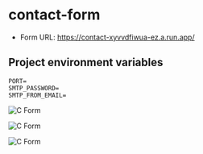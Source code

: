 # contact-form
- Form URL: https://contact-xyvvdfiwua-ez.a.run.app/


## Project environment variables
```
PORT=
SMTP_PASSWORD=
SMTP_FROM_EMAIL=
```

![C Form](https://github.com/osag1e/contact-form/blob/main/images/fillin.png)


![C Form](https://github.com/osag1e/contact-form/blob/main/images/contact.png)


![C Form](https://github.com/osag1e/contact-form/blob/main/images/thanks.png)

